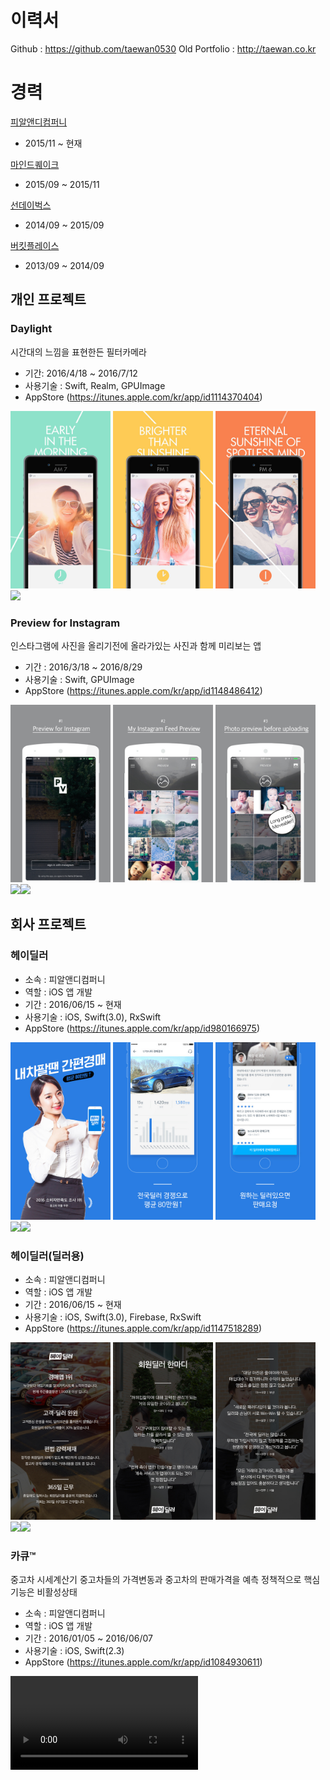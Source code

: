 # 이력서
Github : https://github.com/taewan0530
Old Portfolio : http://taewan.co.kr

# 경력

[피알앤디컴퍼니](http://www.prnd.co.kr/)
- 2015/11 ~ 현재

[마인드퀘이크](https://www.startupkorea.com/companies/mindquake/)
- 2015/09 ~ 2015/11

[선데이벅스](http://sundaybugs.com/)
- 2014/09 ~ 2015/09

[버킷플레이스](http://bucketplace.co.kr/)
- 2013/09 ~ 2014/09



## 개인 프로젝트

### Daylight

시간대의 느낌을 표현한든 필터카메라
- 기간: 2016/4/18 ~ 2016/7/12
- 사용기술 : Swift, Realm, GPUImage
- AppStore (https://itunes.apple.com/kr/app/id1114370404)

<img src="images/daylight_01.jpeg" width="160"/> <img src="images/daylight_02.jpeg" width="160"/> <img src="images/daylight_03.jpeg" width="160"/> <img src="daylight_04.jpeg" width="160"/>

### Preview for Instagram

인스타그램에 사진을 올리기전에 올라가있는 사진과 함께 미리보는 앱
- 기간 : 2016/3/18 ~ 2016/8/29
- 사용기술 : Swift, GPUImage
- AppStore (https://itunes.apple.com/kr/app/id1148486412)

<img src="images/preview_00.jpeg" width="160"/> <img src="images/preview_01.jpeg" width="160"/> <img src="images/preview_02.jpeg" width="160"/> <img src="preview_03.jpeg" width="160"/><img src="preview_04.jpeg" width="160"/>

## 회사 프로젝트

### 헤이딜러
- 소속 : 피알앤디컴퍼니 
- 역할 : iOS 앱 개발
- 기간 : 2016/06/15 ~ 현재
- 사용기술 : iOS, Swift(3.0), RxSwift
- AppStore (https://itunes.apple.com/kr/app/id980166975)

<img src="images/heydealer_00.jpeg" width="160"/> <img src="images/heydealer_01.jpeg" width="160"/> <img src="images/heydealer_02.jpeg" width="160"/> <img src="heydealer_03.jpeg" width="160"/><img src="heydealer_04.jpeg" width="160"/>

### 헤이딜러(딜러용)
- 소속 : 피알앤디컴퍼니 
- 역할 : iOS 앱 개발
- 기간 : 2016/06/15 ~ 현재
- 사용기술 : iOS, Swift(3.0), Firebase, RxSwift
- AppStore (https://itunes.apple.com/kr/app/id1147518289)

<img src="images/heydealer_for_dealer_00.jpeg" width="160"/> <img src="images/heydealer_for_dealer_01.jpeg" width="160"/> <img src="images/heydealer_for_dealer_02.jpeg" width="160"/> <img src="heydealer_for_dealer_03.jpeg" width="160"/><img src="heydealer_for_dealer_04.jpeg" width="160"/>

### 카큐™
중고차 시세계산기
중고차들의 가격변동과 중고차의 판매가격을 예측
정책적으로 핵심기능은 비활성상태

- 소속 : 피알앤디컴퍼니 
- 역할 : iOS 앱 개발
- 기간 : 2016/01/05 ~ 2016/06/07
- 사용기술 : iOS, Swift(2.3)
- AppStore (https://itunes.apple.com/kr/app/id1084930611)

<video src="videos/carq.mp4">


### 시간표-타임스프레드
지인의 의뢰로 진행한 외주 프로젝트
시간표 관리하는 어플리케이션

- 발주: J CONNECT
- 역할 : iOS 앱 개발
- 기간 : 2016/01/14 ~ 2016/03/28
- 사용기술 : iOS, Swift(2.3), Realm
- AppStore (https://itunes.apple.com/kr/app/id457130897)

<img src="images/timespread_00.jpeg" width="160"/> <img src="images/timespread_01.jpeg" width="160"/> <img src="images/timespread_02.jpeg" width="160"/>

### 두포토
사진가들이 사진을 찍고 고객들과 손쉽게 사진을 공유하고 관리하기위한 서비스

- 소속 : 마인드퀘이크
- 역할 : 서버(초기 구조 작업), 웹 개발
- 기간 : 2015/08/28 ~ 2015/10/30
- 사용기술 : AngularJS, Node.js, HTML, CSS
- Site (http://dophoto.co)



### 썸머
커플끼리 사진을 찍고 공유하기가 불편하다는 포인트를 개선하기 위해서 제작한 커플사진앱

- 기간 : 2015/01/11 ~ 2015/08/28
- 소속 : 선데이벅스
- 역할 : Android, iOS, 서버
- 사용기술 : Java, Swift(2.3), GPUImage, Node.js
- 서비스종료

<img src="images/summer_01.jpg" width="160"/> <img src="images/summer_02.jpg" width="160"/> <img src="images/summer_03.jpg" width="160"/> <img src="images/summer_04.jpg" width="160"/> <img src="images/summer_05.jpg" width="160"/>


### 스프링
비율이 좋지 않게 나온 전신 사진의 비율을 좋게 만들어주는 사진앱 (키늘리기, 다이어트, 얼굴 축소)
- 기간 : 2014/06/03 ~ 현재
- 소속 : 선데이벅스
- 역할 : Android, iOS, OpenGL
- 사용기술 : Java, Objective-C

<img src="images/spring_00.jpeg" width="160"/> <img src="images/spring_01.jpeg" width="160"/> <img src="images/spring_02.jpeg" width="160"/> <img src="images/spring_03.jpeg" width="160"/> <img src="images/spring_04.jpeg" width="160"/>


### 버킷플레이스
인테리어 서비스를 모아보는 플랫폼 
지금은 오늘의집이라는 서비스로 변경
- 기간 : 2013/09/01 ~ 2014/09/01
- 소속 : 버킷플레이스
- 역할 : 서버 및 웹
- 사용기술 : RubyOnRails, jQuery, HTML, CSS



